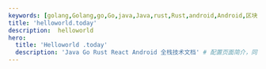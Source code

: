 ```yaml
---
keywords: [golang,Golang,go,Go,java,Java,rust,Rust,android,Android,区块链,NFT,nft,gamefi,Gamefi] # 配置页面关键词，同时用于生成 <meta> 标签
title: 'helloworld.today'
description:  helloworld
hero:
  title: 'Helloworld .today'
  description: 'Java Go Rust React Android 全栈技术文档' # 配置页面简介，同时用于生成 <meta> 标签
---
```


